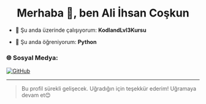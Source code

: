<h1 align="center">Merhaba 👋, ben Ali İhsan Coşkun</h1>

- 🔭 Şu anda üzerinde çalışıyorum: **KodlandLvl3Kursu**

- 🌱 Şu anda öğreniyorum: **Python**

### 🌐 Sosyal Medya:

[![GitHub](https://img.shields.io/badge/GitHub-000?style=for-the-badge&logo=github&logoColor=white)](https://github.com/AliIhsan0668)

---

> Bu profil sürekli gelişecek. Uğradığın için teşekkür ederim! Uğramaya devam et😊
